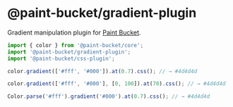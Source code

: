 # @paint-bucket/gradient-plugin

Gradient manipulation plugin for [Paint Bucket](https://github.com/smikhalevski/paint-bucket/).

```ts
import { color } from '@paint-bucket/core';
import '@paint-bucket/gradient-plugin';
import '@paint-bucket/css-plugin';

color.gradient(['#fff', '#000']).at(0.7).css(); // → #4d4d4d

color.gradient(['#fff', '#000'], [0, 100]).at(70).css(); // → #4d4d4d

Color.parse('#fff').gradient('#000').at(0.7).css(); // → #4d4d4d
```

